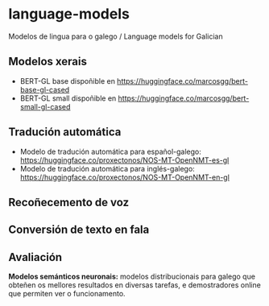 # language-models
Modelos de lingua para o galego / Language models for Galician

## Modelos xerais
+ BERT-GL base dispoñible en https://huggingface.co/marcosgg/bert-base-gl-cased
+ BERT-GL small dispoñible en https://huggingface.co/marcosgg/bert-small-gl-cased 

## Tradución automática
+ Modelo de tradución automática para español-galego: https://huggingface.co/proxectonos/NOS-MT-OpenNMT-es-gl
+ Modelo de tradución automática para inglés-galego: https://huggingface.co/proxectonos/NOS-MT-OpenNMT-en-gl
## Recoñecemento de voz

## Conversión de texto en fala

## Avaliación 

**Modelos semánticos neuronais:** modelos distribucionais para galego que obteñen os mellores resultados en diversas tarefas, e demostradores online que permiten ver o funcionamento.
